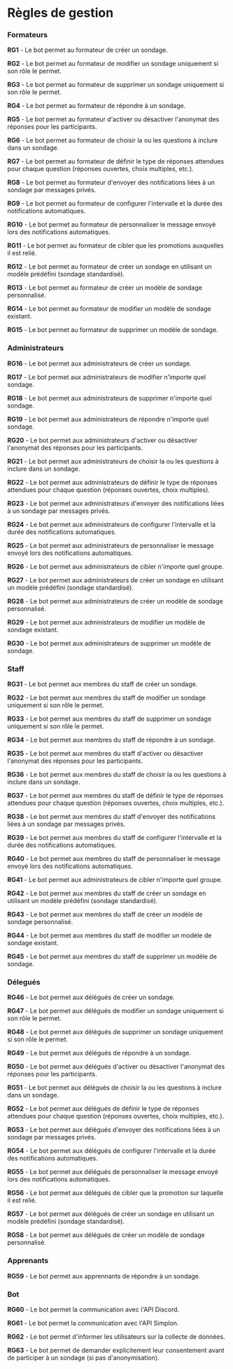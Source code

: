 # Règles de gestion

### Formateurs

**RG1** - Le bot permet au formateur de créer un sondage.

**RG2** - Le bot permet au formateur de modifier un sondage uniquement si son rôle le permet.

**RG3** - Le bot permet au formateur de supprimer un sondage uniquement si son rôle le permet.

**RG4** - Le bot permet au formateur de répondre à un sondage.

**RG5** - Le bot permet au formateur d'activer ou désactiver l'anonymat des réponses pour les participants.

**RG6** - Le bot permet au formateur de choisir la ou les questions à inclure dans un sondage.

**RG7** - Le bot permet au formateur de définir le type de réponses attendues pour chaque question (réponses ouvertes, choix multiples, etc.).

**RG8** - Le bot permet au formateur d'envoyer des notifications liées à un sondage par messages privés.

**RG9** - Le bot permet au formateur de configurer l'intervalle et la durée des notifications automatiques.

**RG10** - Le bot permet au formateur de personnaliser le message envoyé lors des notifications automatiques.

**RG11** - Le bot permet au formateur de cibler que les promotions auxquelles il est relié.

**RG12** - Le bot permet au formateur de créer un sondage en utilisant un modèle prédéfini (sondage standardisé).

**RG13** - Le bot permet au formateur de créer un modèle de sondage personnalisé.

**RG14** - Le bot permet au formateur de modifier un modèle de sondage existant.

**RG15** - Le bot permet au formateur de supprimer un modèle de sondage.

### Administrateurs

**RG16** - Le bot permet aux administrateurs de créer un sondage.

**RG17** - Le bot permet aux administrateurs de modifier n'importe quel sondage.

**RG18** - Le bot permet aux administrateurs de supprimer n'importe quel sondage.

**RG19** - Le bot permet aux administrateurs de répondre n'importe quel sondage.

**RG20** - Le bot permet aux administrateurs d'activer ou désactiver l'anonymat des réponses pour les participants.

**RG21** - Le bot permet aux administrateurs de choisir la ou les questions à inclure dans un sondage.

**RG22** - Le bot permet aux administrateurs de définir le type de réponses attendues pour chaque question (réponses ouvertes, choix multiples).

**RG23** - Le bot permet aux administrateurs d'envoyer des notifications liées à un sondage par messages privés.

**RG24** - Le bot permet aux administrateurs de configurer l'intervalle et la durée des notifications automatiques.

**RG25** - Le bot permet aux administrateurs de personnaliser le message envoyé lors des notifications automatiques.

**RG26** - Le bot permet aux administrateurs de cibler n'importe quel groupe.

**RG27** - Le bot permet aux administrateurs de créer un sondage en utilisant un modèle prédéfini (sondage standardisé).

**RG28** - Le bot permet aux administrateurs de créer un modèle de sondage personnalisé.

**RG29** - Le bot permet aux administrateurs de modifier un modèle de sondage existant.

**RG30** - Le bot permet aux administrateurs de supprimer un modèle de sondage.

### Staff

**RG31** - Le bot permet aux membres du staff de créer un sondage.

**RG32** - Le bot permet aux membres du staff de modifier un sondage uniquement si son rôle le permet.

**RG33** - Le bot permet aux membres du staff de supprimer un sondage uniquement si son rôle le permet.

**RG34** - Le bot permet aux membres du staff de répondre à un sondage.

**RG35** - Le bot permet aux membres du staff d'activer ou désactiver l'anonymat des réponses pour les participants.

**RG36** - Le bot permet aux membres du staff de choisir la ou les questions à inclure dans un sondage.

**RG37** - Le bot permet aux membres du staff de définir le type de réponses attendues pour chaque question (réponses ouvertes, choix multiples, etc.).

**RG38** - Le bot permet aux membres du staff d'envoyer des notifications liées à un sondage par messages privés.

**RG39** - Le bot permet aux membres du staff de configurer l'intervalle et la durée des notifications automatiques.

**RG40** - Le bot permet aux membres du staff de personnaliser le message envoyé lors des notifications automatiques.

**RG41** - Le bot permet aux administrateurs de cibler n'importe quel groupe.

**RG42** - Le bot permet aux membres du staff de créer un sondage en utilisant un modèle prédéfini (sondage standardisé).

**RG43** - Le bot permet aux membres du staff de créer un modèle de sondage personnalisé.

**RG44** - Le bot permet aux membres du staff de modifier un modèle de sondage existant.

**RG45** - Le bot permet aux membres du staff de supprimer un modèle de sondage.

### Délegués 

**RG46** - Le bot permet aux délégués de créer un sondage.

**RG47** - Le bot permet aux délégués de modifier un sondage uniquement si son rôle le permet.

**RG48** - Le bot permet aux délégués de supprimer un sondage uniquement si son rôle le permet.

**RG49** - Le bot permet aux délégués de répondre à un sondage.

**RG50** - Le bot permet aux délégués d'activer ou désactiver l'anonymat des réponses pour les participants.

**RG51** - Le bot permet aux délégués de choisir la ou les questions à inclure dans un sondage.

**RG52** - Le bot permet aux délégués de définir le type de réponses attendues pour chaque question (réponses ouvertes, choix multiples, etc.).

**RG53** - Le bot permet aux délégués d'envoyer des notifications liées à un sondage par messages privés.

**RG54** - Le bot permet aux délégués de configurer l'intervalle et la durée des notifications automatiques.

**RG55** - Le bot permet aux délégués de personnaliser le message envoyé lors des notifications automatiques.

**RG56** - Le bot permet aux délégués de cibler que la promotion sur laquelle il est relié.

**RG57** - Le bot permet aux délégués de créer un sondage en utilisant un modèle prédéfini (sondage standardisé).

**RG58** - Le bot permet aux délégués de créer un modèle de sondage personnalisé.

### Apprenants

**RG59** - Le bot permet aux apprennants de répondre à un sondage.

### Bot

**RG60** - Le bot permet la communication avec l'API Discord.

**RG61** - Le bot permet la communication avec l'API Simplon.

**RG62** - Le bot permet d'informer les utilisateurs sur la collecte de données.

**RG63** - Le bot permet de demander explicitement leur consentement avant de participer à un sondage (si pas d'anonymisation).



